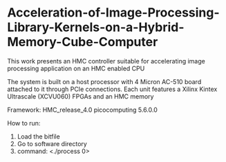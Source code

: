 # Acceleration-of-Image-Processing-Library-Kernels-on-a-Hybrid-Memory-Cube-Computer

This work presents an HMC controller suitable for accelerating image processing application on an HMC enabled CPU

The system is built on a host processor with 4 Micron AC-510 board attached to it through PCIe connections. Each unit features a Xilinx Kintex Ultrascale (XCVU060) FPGAs and an HMC memory 

Framework:
HMC_release_4.0
picocomputing 5.6.0.0




How to run:
1. Load the bitfile
2. Go to software directory
3. command: <./process 0>

